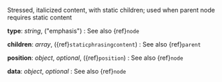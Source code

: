 Stressed, italicized content, with static children; used when parent node requires static content

__type__: _string_, ("emphasis")
: See also {ref}`node`

__children__: _array_, ({ref}`staticphrasingcontent`)
: See also {ref}`parent`

__position__: _object_, _optional_, ({ref}`position`)
: See also {ref}`node`

__data__: _object_, _optional_
: See also {ref}`node`


